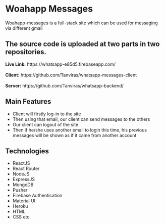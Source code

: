 <h1>Woahapp Messages</h1>

<p>
Woahapp-messages is a full-stack site which can be used for messaging via different gmail
</p>

<h2>The source code is uploaded at two parts in two repositories.</h2>
<b>Live Link:</b> https://whatsapp-e85d5.firebaseapp.com/ <br><br>
<b>Client:</b> https://github.com/Tanviras/whatsapp-messages-client  <br><br>
<b>Server:</b> https://github.com/Tanviras/whatsapp-backend/

<h2>Main Features</h2>
<ul>
<li>Client will firstly log-in to the site</li>
<li>Then using that email, our client can send messages to the others</li>
<li>Our client can logout of the site</li>
<li>Then if he/she uses another email to login this time, his previous messages will be shown as if it came from another account</li>
</ul>

<h2>Technologies</h2>
<ul>
  <li>ReactJS</li>
  <li>React Router</li>
  <li>NodeJS</li>
  <li>ExpressJS</li>
  <li>MongoDB</li>
  <li>Pusher</li>
  <li>Firebase Authentication</li>
  <li>Material UI</li>
  <li>Heroku</li>
  <li>HTML</li>
  <li>CSS etc.</li>
</ul>

